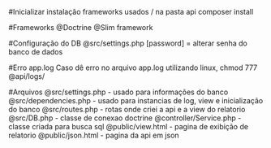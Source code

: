#Inicializar instalação frameworks usados / na pasta api
composer install

#Frameworks
@Doctrine
@Slim framework

#Configuração do DB
@src/settings.php [password] = alterar senha do banco de dados

#Erro app.log
Caso dê erro no arquivo app.log utilizando linux, chmod 777 @api/logs/

#Arquivos
@src/settings.php - usado para informações do banco
@src/dependencies.php - usado para instancias de log, view e inicialização do banco
@src/routes.php - rotas onde criei a api e a view do relatorio
@src/DB.php - classe de conexao doctrine
@controller/Service.php - classe criada para busca sql
@public/view.html - pagina de exibição de relatorio
@public/json.html - pagina da api em json